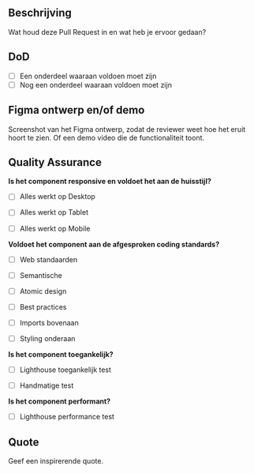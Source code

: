 ## Beschrijving

Wat houd deze Pull Request in en wat heb je ervoor gedaan?

## DoD
- [ ] Een onderdeel waaraan voldoen moet zijn
- [ ] Nog een onderdeel waaraan voldoen moet zijn

## Figma ontwerp en/of demo

Screenshot van het Figma ontwerp, zodat de reviewer weet hoe het eruit hoort te zien.
Of een demo video die de functionaliteit toont.

## **Quality Assurance**

**Is het component responsive en voldoet het aan de huisstijl?**
- [ ] Alles werkt op Desktop
- [ ] Alles werkt op Tablet
- [ ] Alles werkt op Mobile


**Voldoet het component aan de afgesproken coding standards?** 
- [ ] Web standaarden
- [ ] Semantische 
- [ ] Atomic design
- [ ] Best practices
- [ ] Imports bovenaan
- [ ] Styling onderaan


**Is het component toegankelijk?** 
- [ ] Lighthouse toegankelijk test
- [ ] Handmatige test


**Is het component performant?**
- [ ] Lighthouse performance test

## Quote

Geef een inspirerende quote.
